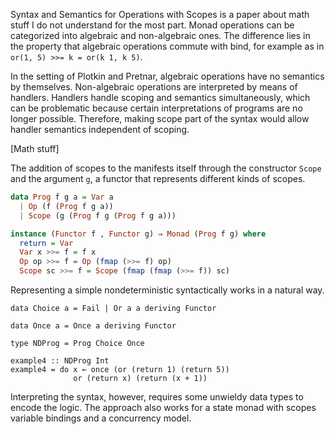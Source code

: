 Syntax and Semantics for Operations with Scopes is a paper about math stuff
I do not understand for the most part. Monad operations can be categorized into
algebraic and non-algebraic ones. The difference lies in the property that algebraic
operations commute with bind, for example as in `or(1, 5) >>= k = or(k 1, k 5)`.

In the setting of Plotkin and Pretnar, algebraic operations have no semantics by
themselves. Non-algebraic operations are interpreted by means of handlers. Handlers
handle scoping and semantics simultaneously, which can be problematic because
certain interpretations of programs are no longer possible. Therefore, making scope
part of the syntax would allow handler semantics independent of scoping.

[Math stuff]


The addition of scopes to the manifests itself through the constructor `Scope`
and the argument `g`, a functor that represents different kinds of scopes.

```Haskell
data Prog f g a = Var a
  | Op (f (Prog f g a))
  | Scope (g (Prog f g (Prog f g a)))

instance (Functor f , Functor g) ⇒ Monad (Prog f g) where
  return = Var
  Var x >>= f = f x
  Op op >>= f = Op (fmap (>>= f) op)
  Scope sc >>= f = Scope (fmap (fmap (>>= f)) sc)
```

Representing a simple nondeterministic syntactically works in a natural way.

```
data Choice a = Fail | Or a a deriving Functor

data Once a = Once a deriving Functor

type NDProg = Prog Choice Once

example4 :: NDProg Int
example4 = do x ← once (or (return 1) (return 5))
              or (return x) (return (x + 1))
```

Interpreting the syntax, however, requires some unwieldy data types to encode
the logic. The approach also works for a state monad with scopes variable
bindings and a concurrency model.
